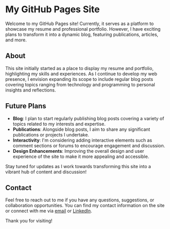 # My GitHub Pages Site

Welcome to my GitHub Pages site! Currently, it serves as a platform to showcase my resume and professional portfolio. However, I have exciting plans to transform it into a dynamic blog, featuring publications, articles, and more.

## About

This site initially started as a place to display my resume and portfolio, highlighting my skills and experiences. As I continue to develop my web presence, I envision expanding its scope to include regular blog posts covering topics ranging from technology and programming to personal insights and reflections.

## Future Plans

- **Blog**: I plan to start regularly publishing blog posts covering a variety of topics related to my interests and expertise.
- **Publications**: Alongside blog posts, I aim to share any significant publications or projects I undertake.
- **Interactivity**: I'm considering adding interactive elements such as comment sections or forums to encourage engagement and discussion.
- **Design Enhancements**: Improving the overall design and user experience of the site to make it more appealing and accessible.

Stay tuned for updates as I work towards transforming this site into a vibrant hub of content and discussion!

## Contact

Feel free to reach out to me if you have any questions, suggestions, or collaboration opportunities. You can find my contact information on the site or connect with me via [email](mailto:urunbaev.timur@gmail.com) or [LinkedIn](www.linkedin.com/in/timur-urunbaev).

Thank you for visiting!

